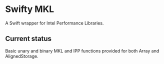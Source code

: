 # Swifty MKL

A Swift wrapper for Intel Performance Libraries.

## Current status

Basic unary and binary MKL and IPP functions provided for both Array and AlignedStorage.

